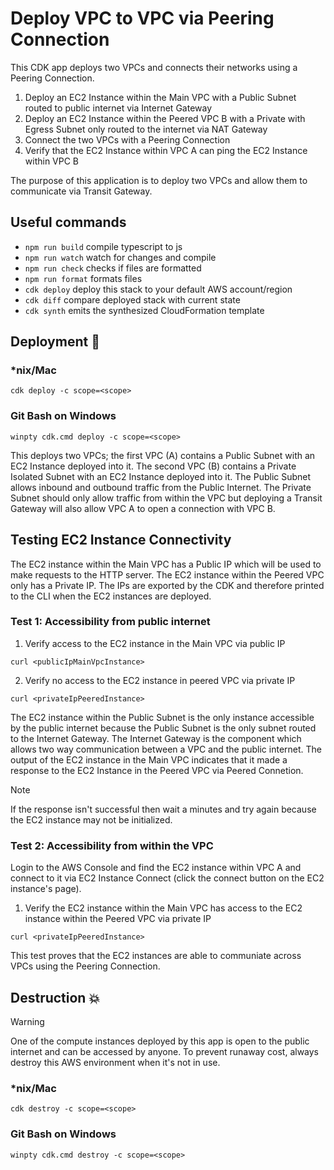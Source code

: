 # Deploy VPC to VPC via Peering Connection

This CDK app deploys two VPCs and connects their networks using a Peering Connection.

1. Deploy an EC2 Instance within the Main VPC with a Public Subnet routed to public internet via Internet Gateway
2. Deploy an EC2 Instance within the Peered VPC B with a Private with Egress Subnet only routed to the internet via NAT Gateway
3. Connect the two VPCs with a Peering Connection
4. Verify that the EC2 Instance within VPC A can ping the EC2 Instance within VPC B

The purpose of this application is to deploy two VPCs and allow them to communicate via Transit Gateway.

## Useful commands

- `npm run build` compile typescript to js
- `npm run watch` watch for changes and compile
- `npm run check` checks if files are formatted
- `npm run format` formats files
- `cdk deploy` deploy this stack to your default AWS account/region
- `cdk diff` compare deployed stack with current state
- `cdk synth` emits the synthesized CloudFormation template

## Deployment :rocket:

### \*nix/Mac

`cdk deploy -c scope=<scope>`

### Git Bash on Windows

`winpty cdk.cmd deploy -c scope=<scope>`

This deploys two VPCs; the first VPC (A) contains a Public Subnet with an EC2 Instance deployed into it. The second VPC (B) contains a Private Isolated Subnet with an EC2 Instance deployed into it. The Public Subnet allows inbound and outbound traffic from the Public Internet. The Private Subnet should only allow traffic from within the VPC but deploying a Transit Gateway will also allow VPC A to open a connection with VPC B.

## Testing EC2 Instance Connectivity

The EC2 instance within the Main VPC has a Public IP which will be used to make requests to the HTTP server. The EC2 instance within the Peered VPC only has a Private IP. The IPs are exported by the CDK and therefore printed to the CLI when the EC2 instances are deployed.

### Test 1: Accessibility from public internet

1. Verify access to the EC2 instance in the Main VPC via public IP

`curl <publicIpMainVpcInstance>`

2. Verify no access to the EC2 instance in peered VPC via private IP

`curl <privateIpPeeredInstance>`

The EC2 instance within the Public Subnet is the only instance accessible by the public internet because the Public Subnet is the only subnet routed to the Internet Gateway. The Internet Gateway is the component which allows two way communication between a VPC and the public internet. The output of the EC2 instance in the Main VPC indicates that it made a response to the EC2 Instance in the Peered VPC via Peered Connetion. 

> [!NOTE]
> If the response isn't successful then wait a minutes and try again because the EC2 instance may not be initialized.

### Test 2: Accessibility from within the VPC

Login to the AWS Console and find the EC2 instance within VPC A and connect to it via EC2 Instance Connect (click the connect button on the EC2 instance's page).

1. Verify the EC2 instance within the Main VPC has access to the EC2 instance within the Peered VPC via private IP

`curl <privateIpPeeredInstance>`

This test proves that the EC2 instances are able to communiate across VPCs using the Peering Connection.

## Destruction :boom:

> [!WARNING]
> One of the compute instances deployed by this app is open to the public internet and can be accessed by anyone. To prevent runaway cost, always destroy this AWS environment when it's not in use.

### \*nix/Mac

`cdk destroy -c scope=<scope>`

### Git Bash on Windows

`winpty cdk.cmd destroy -c scope=<scope>`
